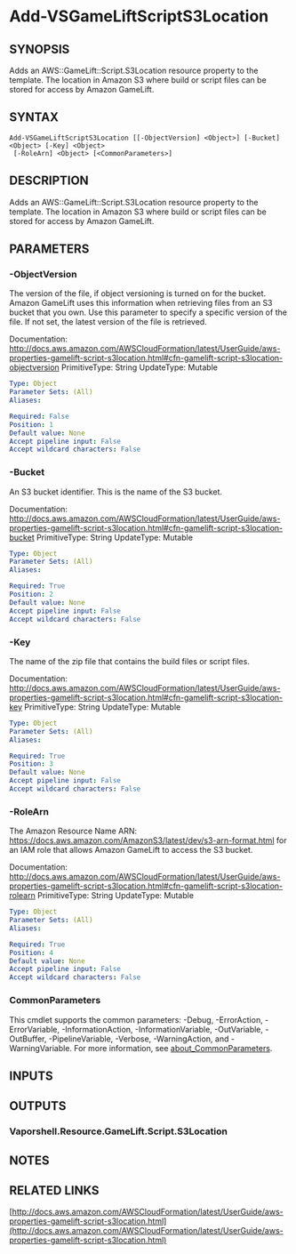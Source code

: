 # Add-VSGameLiftScriptS3Location

## SYNOPSIS
Adds an AWS::GameLift::Script.S3Location resource property to the template.
The location in Amazon S3 where build or script files can be stored for access by Amazon GameLift.

## SYNTAX

```
Add-VSGameLiftScriptS3Location [[-ObjectVersion] <Object>] [-Bucket] <Object> [-Key] <Object>
 [-RoleArn] <Object> [<CommonParameters>]
```

## DESCRIPTION
Adds an AWS::GameLift::Script.S3Location resource property to the template.
The location in Amazon S3 where build or script files can be stored for access by Amazon GameLift.

## PARAMETERS

### -ObjectVersion
The version of the file, if object versioning is turned on for the bucket.
Amazon GameLift uses this information when retrieving files from an S3 bucket that you own.
Use this parameter to specify a specific version of the file.
If not set, the latest version of the file is retrieved.

Documentation: http://docs.aws.amazon.com/AWSCloudFormation/latest/UserGuide/aws-properties-gamelift-script-s3location.html#cfn-gamelift-script-s3location-objectversion
PrimitiveType: String
UpdateType: Mutable

```yaml
Type: Object
Parameter Sets: (All)
Aliases:

Required: False
Position: 1
Default value: None
Accept pipeline input: False
Accept wildcard characters: False
```

### -Bucket
An S3 bucket identifier.
This is the name of the S3 bucket.

Documentation: http://docs.aws.amazon.com/AWSCloudFormation/latest/UserGuide/aws-properties-gamelift-script-s3location.html#cfn-gamelift-script-s3location-bucket
PrimitiveType: String
UpdateType: Mutable

```yaml
Type: Object
Parameter Sets: (All)
Aliases:

Required: True
Position: 2
Default value: None
Accept pipeline input: False
Accept wildcard characters: False
```

### -Key
The name of the zip file that contains the build files or script files.

Documentation: http://docs.aws.amazon.com/AWSCloudFormation/latest/UserGuide/aws-properties-gamelift-script-s3location.html#cfn-gamelift-script-s3location-key
PrimitiveType: String
UpdateType: Mutable

```yaml
Type: Object
Parameter Sets: (All)
Aliases:

Required: True
Position: 3
Default value: None
Accept pipeline input: False
Accept wildcard characters: False
```

### -RoleArn
The Amazon Resource Name ARN: https://docs.aws.amazon.com/AmazonS3/latest/dev/s3-arn-format.html for an IAM role that allows Amazon GameLift to access the S3 bucket.

Documentation: http://docs.aws.amazon.com/AWSCloudFormation/latest/UserGuide/aws-properties-gamelift-script-s3location.html#cfn-gamelift-script-s3location-rolearn
PrimitiveType: String
UpdateType: Mutable

```yaml
Type: Object
Parameter Sets: (All)
Aliases:

Required: True
Position: 4
Default value: None
Accept pipeline input: False
Accept wildcard characters: False
```

### CommonParameters
This cmdlet supports the common parameters: -Debug, -ErrorAction, -ErrorVariable, -InformationAction, -InformationVariable, -OutVariable, -OutBuffer, -PipelineVariable, -Verbose, -WarningAction, and -WarningVariable. For more information, see [about_CommonParameters](http://go.microsoft.com/fwlink/?LinkID=113216).

## INPUTS

## OUTPUTS

### Vaporshell.Resource.GameLift.Script.S3Location
## NOTES

## RELATED LINKS

[http://docs.aws.amazon.com/AWSCloudFormation/latest/UserGuide/aws-properties-gamelift-script-s3location.html](http://docs.aws.amazon.com/AWSCloudFormation/latest/UserGuide/aws-properties-gamelift-script-s3location.html)

